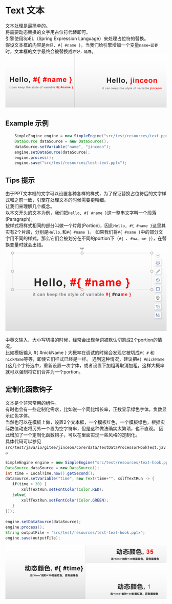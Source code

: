 # Text 文本
文本处理是最简单的。  
将需要动态替换的文字用占位符代替即可。  
引擎使用SpEL（Spring Expression Language）来处理占位符的替换。  
假设文本框的内容是`你好, #{ #name }`，当我们给引擎增加一个变量`name=延春`时，文本框的文字最终会被替换成`你好，延春`。
![text processor example](../images/text1.png)
## Example 示例
```java
    SimpleEngine engine = new SimpleEngine("src/test/resources/text.pptx");
    DataSource dataSource = new DataSource();
    dataSource.setVariable("name", "jinceon");
    engine.setDataSource(dataSource);
    engine.process();
    engine.save("src/test/resources/test-text.pptx");
```
## Tips 提示
由于PPT文本框的文字可以设置各种各样的样式，为了保证替换占位符后的文字样式和之前一致，引擎在处理文本的时候需要更精细。  
让我们来理解几个概念。  
以本文开头的文本为例，我们把`Hello, #{ #name }`这一整串文字叫一个段落(Paragraph)。  
按样式将样式相同的部分叫做一个片段(Portion)，因此`Hello, #{ #name }`这里其实有2个片段，分别是`Hello,`和`#{ #name }`。
如果我们将`#{ #name }`中的部分文字用不同的样式，那么它们会被划分在不同的portion下（`#{ `、`#na`、`me }`），在替换变量时就会出错。
![text processor tips](../images/text2.png)

中英文输入、大小写切换的时候，经常会出现单词被默认切割成2个portion的情况。  
比如模板输入 #{ #nickName } 大概率在调试的时候会发现它被切成`#{ #` 和 `nickName`等等，即使它们样式已经是一样。
遇到这种情况，建议把`#{ #nickName }`这几个字符选中，重新设置一次字体，或者设置下加粗再取消加粗，这样大概率就可以强制将它们合并为一个portion。

## 定制化函数钩子
文本是个非常常用的组件。  
有时也会有一些定制化需求，比如说一个同比增长率，正数显示绿色字体，负数显示红色字体。  
当然也可以在模板上做，设置2个文本框，一个模板红色，一个模板绿色，根据实际数值动态将另外一个置为空字符串，但是这种做法确实太繁琐，也不直观。
因此增加了一个定制化函数钩子，可以在里面实现一些风格的定制化。  
具体代码可以参见`src/test/java/io/gitee/jinceon/core/data/TextDataProcessorHookTest.java`

```java
SimpleEngine engine = new SimpleEngine("src/test/resources/text-hook.pptx");
DataSource dataSource = new DataSource();
int time = LocalTime.now().getSecond();
dataSource.setVariable("time", new Text(time+"", xslfTextRun -> {
   if(time > 30) {
       xslfTextRun.setFontColor(Color.RED);
   }else{
       xslfTextRun.setFontColor(Color.GREEN);
   }
}));

engine.setDataSource(dataSource);
engine.process();
String outputFile = "src/test/resources/test-text-hook.pptx";
engine.save(outputFile);
```

![文本hook](../images/text-hook.png)